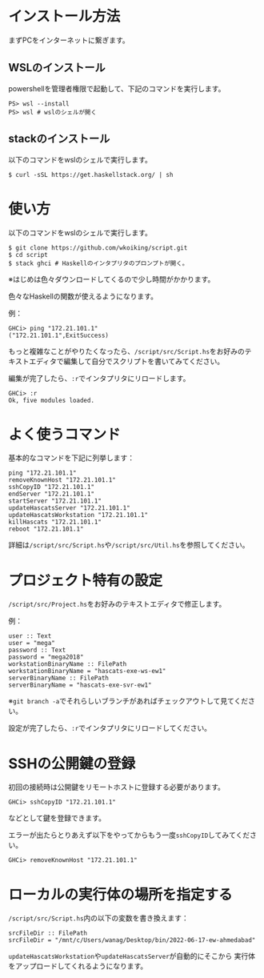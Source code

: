 ﻿# インストール方法

まずPCをインターネットに繋ぎます。

## WSLのインストール

powershellを管理者権限で起動して、下記のコマンドを実行します。

~~~
PS> wsl --install
PS> wsl # wslのシェルが開く
~~~

## stackのインストール

以下のコマンドをwslのシェルで実行します。

~~~
$ curl -sSL https://get.haskellstack.org/ | sh
~~~

# 使い方

以下のコマンドをwslのシェルで実行します。

~~~
$ git clone https://github.com/wkoiking/script.git
$ cd script
$ stack ghci # Haskellのインタプリタのプロンプトが開く。
~~~
※はじめは色々ダウンロードしてくるので少し時間がかかります。

色々なHaskellの関数が使えるようになります。

例：

~~~
GHCi> ping "172.21.101.1"
("172.21.101.1",ExitSuccess)
~~~

もっと複雑なことがやりたくなったら、`/script/src/Script.hs`をお好みのテ
キストエディタで編集して自分でスクリプトを書いてみてください。

編集が完了したら、`:r`でインタプリタにリロードします。

~~~
GHCi> :r
Ok, five modules loaded.
~~~

# よく使うコマンド

基本的なコマンドを下記に列挙します：

~~~
ping "172.21.101.1"
removeKnownHost "172.21.101.1"
sshCopyID "172.21.101.1"
endServer "172.21.101.1"
startServer "172.21.101.1"
updateHascatsServer "172.21.101.1"
updateHascatsWorkstation "172.21.101.1"
killHascats "172.21.101.1"
reboot "172.21.101.1"
~~~

詳細は`/script/src/Script.hs`や`/script/src/Util.hs`を参照してください。

# プロジェクト特有の設定

`/script/src/Project.hs`をお好みのテキストエディタで修正します。

例：

~~~
user :: Text
user = "mega"
password :: Text
password = "mega2018"
workstationBinaryName :: FilePath
workstationBinaryName = "hascats-exe-ws-ew1"
serverBinaryName :: FilePath
serverBinaryName = "hascats-exe-svr-ew1"
~~~

※`git branch -a`でそれらしいブランチがあればチェックアウトして見てください。

設定が完了したら、`:r`でインタプリタにリロードしてください。

# SSHの公開鍵の登録

初回の接続時は公開鍵をリモートホストに登録する必要があります。

~~~
GHCi> sshCopyID "172.21.101.1"
~~~

などとして鍵を登録できます。

エラーが出たらとりあえず以下をやってからもう一度`sshCopyID`してみてください。

~~~
GHCi> removeKnownHost "172.21.101.1"
~~~

# ローカルの実行体の場所を指定する

`/script/src/Script.hs`内の以下の変数を書き換えます：

~~~
srcFileDir :: FilePath
srcFileDir = "/mnt/c/Users/wanag/Desktop/bin/2022-06-17-ew-ahmedabad"
~~~

`updateHascatsWorkstation`や`updateHascatsServer`が自動的にそこから
実行体をアップロードしてくれるようになります。

